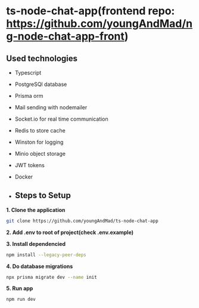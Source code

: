 # ts-node-chat-app(frontend repo: https://github.com/youngAndMad/ng-node-chat-app-front)

## Used technologies

- Typescript
- PostgreSQl database
- Prisma orm
- Mail sending with nodemailer
- Socket.io for real time communication
- Redis to store cache
- Winston for logging
- Minio object storage
- JWT tokens
- Docker


- ## Steps to Setup

**1. Clone the application**
```bash
git clone https://github.com/youngAndMad/ts-node-chat-app
```

**2. Add .env to root of project(check .env.example)**

**3. Install dependencied**
```bash
npm install --legacy-peer-deps
```

**4. Do database migrations**
```bash
npx prisma migrate dev --name init
```

**5. Run app**
```bash
npm run dev
```
